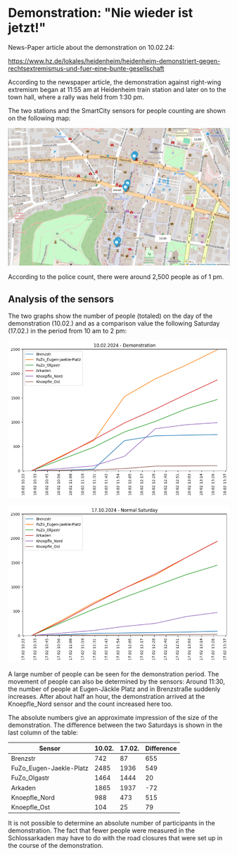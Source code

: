 # Demonstration: "Nie wieder ist jetzt!"

News-Paper article about the demonstration on 10.02.24:

https://www.hz.de/lokales/heidenheim/heidenheim-demonstriert-gegen-rechtsextremismus-und-fuer-eine-bunte-gesellschaft

According to the newspaper article, the demonstration against right-wing extremism began at 11:55 am at Heidenheim train station and later on to the town hall, where a rally was held from 1:30 pm.

The two stations and the SmartCity sensors for people counting are shown on the following map:

![map-sensor](map_of_sensors.png)

According to the police count, there were around 2,500 people as of 1 pm.


## Analysis of the sensors

The two graphs show the number of people (totaled) on the day of the demonstration (10.02.) and as a comparison value the following Saturday (17.02.) in the period from 10 am to 2 pm:


![nie-wieder-ist-jetzt-demonstration](nie-wieder-ist-jetzt-demonstration.png)

![nie-wieder-ist-jetzt-saturday](nie-wieder-ist-jetzt-saturday.png)

A large number of people can be seen for the demonstration period. The movement of people can also be determined by the sensors: Around 11:30, the number of people at Eugen-Jäckle Platz and in Brenzstraße suddenly increases. After about half an hour, the demonstration arrived at the Knoepfle_Nord sensor and the count increased here too.

The absolute numbers give an approximate impression of the size of the demonstration. The difference between the two Saturdays is shown in the last column of the table:

| Sensor | 10.02. | 17.02. | Difference |
| --- | --- | --- | --- |
| Brenzstr | 742 | 87 | 655 |
| FuZo_Eugen-Jaekle-Platz | 2485 | 1936 | 549 |
| FuZo_Olgastr | 1464 | 1444 | 20 |
| Arkaden | 1865 | 1937 | -72 |
| Knoepfle_Nord | 988 | 473 | 515 |
| Knoepfle_Ost | 104 | 25 | 79 |

It is not possible to determine an absolute number of participants in the demonstration. The fact that fewer people were measured in the Schlossarkaden may have to do with the road closures that were set up in the course of the demonstration.